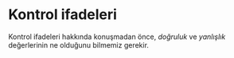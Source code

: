 # Kontrol ifadeleri

Kontrol ifadeleri hakkında konuşmadan önce, *doğruluk* ve *yanlışlık* değerlerinin ne olduğunu bilmemiz gerekir.
